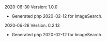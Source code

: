 2020-06-30 Version: 1.0.0
- Generated php 2020-02-12 for ImageSearch.

2020-06-28 Version: 0.2.13
- Generated php 2020-02-12 for ImageSearch.

